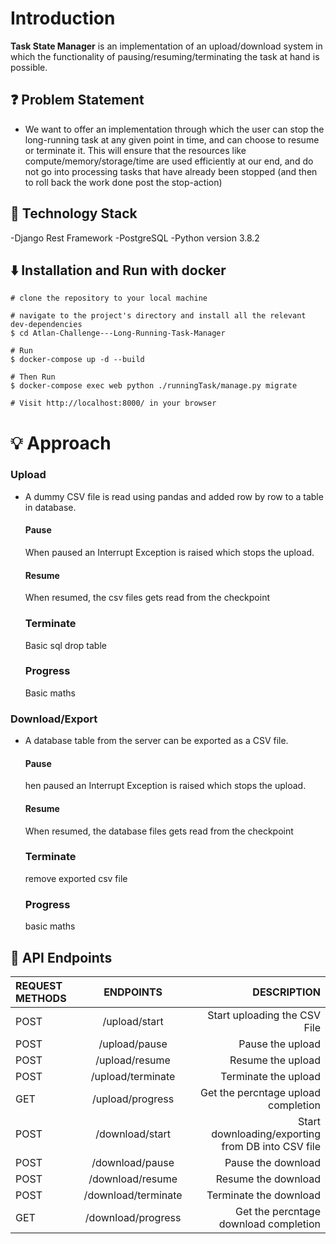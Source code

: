 # Introduction


**Task State Manager** is an implementation of an upload/download system in which the functionality of pausing/resuming/terminating the task at hand is possible.

## ❓ Problem Statement

- We want to offer an implementation through which the user can stop the long-running task at any given point in time, and can choose to resume or terminate it. This will ensure that the resources like compute/memory/storage/time are used efficiently at our end, and do not go into processing tasks that have already been stopped (and then to roll back the work done post the stop-action)

## 🚧 Technology Stack

-Django Rest Framework
-PostgreSQL
-Python version 3.8.2

## ⬇️ Installation and Run with docker

```
# clone the repository to your local machine

# navigate to the project's directory and install all the relevant dev-dependencies
$ cd Atlan-Challenge---Long-Running-Task-Manager 

# Run
$ docker-compose up -d --build

# Then Run
$ docker-compose exec web python ./runningTask/manage.py migrate

# Visit http://localhost:8000/ in your browser
```




# 💡 Approach

### Upload

- A dummy CSV file is read using pandas and added row by row to a table in database.
  #### Pause
  When paused an Interrupt Exception is raised which stops the upload.
  #### Resume
  When resumed, the csv files gets read from the checkpoint
  ### Terminate
  Basic sql drop table
  ### Progress
  Basic maths

### Download/Export

- A database table from the server can be exported as a CSV file.
  #### Pause
  hen paused an Interrupt Exception is raised which stops the upload.
  #### Resume
  When resumed, the database files gets read from the checkpoint
  ### Terminate
  remove exported csv file
  ### Progress
  basic maths



## 🔨 API Endpoints

| REQUEST METHODS |      ENDPOINTS      |                                       DESCRIPTION |
| :-------------- | :-----------------: | ------------------------------------------------: |
| POST            |    /upload/start    |                      Start uploading the CSV File |
| POST            |    /upload/pause    |                                  Pause the upload |
| POST            |   /upload/resume    |                                 Resume the upload |
| POST            |  /upload/terminate  |                              Terminate the upload |
| GET             |  /upload/progress   |               Get the percntage upload completion |
| POST            |   /download/start   | Start downloading/exporting from DB into CSV file |
| POST            |   /download/pause   |                                Pause the download |
| POST            |  /download/resume   |                               Resume the download |
| POST            | /download/terminate |                            Terminate the download |
| GET             | /download/progress  |             Get the percntage download completion |

